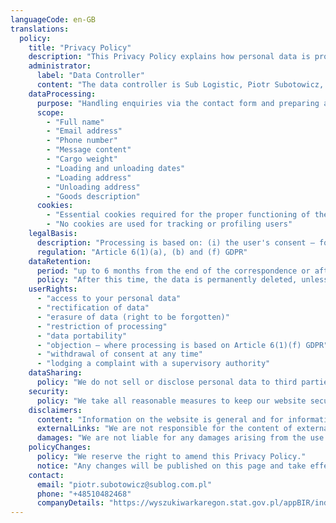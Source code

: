 ```yaml
---
languageCode: en-GB
translations:
  policy:
    title: "Privacy Policy"
    description: "This Privacy Policy explains how personal data is processed on the Sub Logistic website, in particular data provided via the contact form and the quote request form. We do not sell your data and we keep it only for as long as necessary."
    administrator:
      label: "Data Controller"
      content: "The data controller is Sub Logistic, Piotr Subotowicz, ul. Marynarki Polskiej 136A/47, 80-865 Gdańsk, Poland. Contact: piotr.subotowicz@sublog.com.pl, phone +48 510 482 468."
    dataProcessing:
      purpose: "Handling enquiries via the contact form and preparing a quote (quote request form)"
      scope:
        - "Full name"
        - "Email address"
        - "Phone number"
        - "Message content"
        - "Cargo weight"
        - "Loading and unloading dates"
        - "Loading address"
        - "Unloading address"
        - "Goods description"
      cookies:
        - "Essential cookies required for the proper functioning of the website"
        - "No cookies are used for tracking or profiling users"
    legalBasis:
      description: "Processing is based on: (i) the user's consent – for the contact form; (ii) necessity to take steps at the request of the data subject prior to entering into a contract – for the quote request form; and (iii) the controller's legitimate interests consisting of the establishment, exercise or defence of legal claims."
      regulation: "Article 6(1)(a), (b) and (f) GDPR"
    dataRetention:
      period: "up to 6 months from the end of the correspondence or after providing a response"
      policy: "After this time, the data is permanently deleted, unless further storage is necessary for the establishment, exercise or defence of legal claims – in such a case, until the expiry of limitation periods. Withdrawal of consent results in immediate deletion of the data unless another legal basis applies."
    userRights:
      - "access to your personal data"
      - "rectification of data"
      - "erasure of data (right to be forgotten)"
      - "restriction of processing"
      - "data portability"
      - "objection – where processing is based on Article 6(1)(f) GDPR"
      - "withdrawal of consent at any time"
      - "lodging a complaint with a supervisory authority"
    dataSharing:
      policy: "We do not sell or disclose personal data to third parties. Data may be entrusted to IT service providers (hosting, email) under data processing agreements. We do not transfer data outside the EEA."
    security:
      policy: "We take all reasonable measures to keep our website secure; however, we cannot guarantee complete security or uninterrupted access."
    disclaimers:
      content: "Information on the website is general and for informational purposes only. We are not responsible for its accuracy, timeliness or completeness."
      externalLinks: "We are not responsible for the content of external websites linked from this site."
      damages: "We are not liable for any damages arising from the use of this website."
    policyChanges:
      policy: "We reserve the right to amend this Privacy Policy."
      notice: "Any changes will be published on this page and take effect upon publication."
    contact:
      email: "piotr.subotowicz@sublog.com.pl"
      phone: "+48510482468"
      companyDetails: "https://wyszukiwarkaregon.stat.gov.pl/appBIR/index.aspx"
---
```


